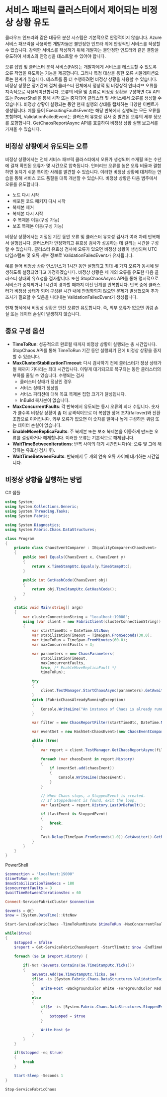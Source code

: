 <properties
   pageTitle="서비스 패브릭 클러스터에서 비정상 상황 유도 | Microsoft Azure"
   description="오류 삽입 및 클러스터 분석 서비스 API를 사용하여 클러스터의 비정상 상황을 관리합니다."
   services="service-fabric"
   documentationCenter=".net"
   authors="motanv"
   manager="rsinha"
   editor="toddabel"/>

<tags
   ms.service="service-fabric"
   ms.devlang="dotnet"
   ms.topic="article"
   ms.tgt_pltfrm="NA"
   ms.workload="NA"
   ms.date="09/19/2016"
   ms.author="motanv"/>

# 서비스 패브릭 클러스터에서 제어되는 비정상 상황 유도
클라우드 인프라와 같은 대규모 분산 시스템은 기본적으로 안정적이지 않습니다. Azure 서비스 패브릭을 사용하면 개발자들은 불안정한 인프라 위에 안정적인 서비스를 작성할 수 있습니다. 강력한 서비스를 작성하기 위해 개발자는 불안정한 인프라와 같은 결함을 유도하여 서비스의 안정성을 테스트할 수 있어야 합니다.

오류 삽입 및 클러스터 분석 서비스(FAS)는 개발자에게 서비스를 테스트할 수 있도록 오류 작업을 유도하는 기능을 제공합니다. 그러나 특정 대상을 통한 오류 시뮬레이션으로는 한계가 있습니다. 테스트를 좀 더 수행하려면 비정상 상황을 사용할 수 있습니다. 비정상 상황은 장기간에 걸쳐 클러스터 전체에서 정상적 및 비정상적 인터리브 오류를 지속적으로 시뮬레이션합니다. 오류의 비율 및 종류로 비정상 상황을 구성하면 C# API 또는 PowerShell을 통해 시작 또는 중지되어 클러스터 및 서비스에서 오류를 생성할 수 있습니다. 비정상 상황이 실행되는 동안 현재 실행의 상태를 캡처하는 다양한 이벤트가 생성됩니다. 예를 들어 ExecutingFaultsEvent는 해당 반복에서 실행되는 모든 오류를 포함하며, ValidationFailedEvent는 클러스터 유효성 검사 중 발견된 오류의 세부 정보를 포함합니다. GetChaosReportAsync API를 호출하여 비정상 상황 실행 보고서를 가져올 수 있습니다.

## 비정상 상황에서 유도되는 오류
비정상 상황에서는 전체 서비스 패브릭 클러스터에서 오류가 생성되며 수개월 또는 수년에 걸쳐 확인된 오류가 몇 시간으로 압축됩니다. 인터리브 오류를 높은 오류 비율과 결합하면 놓치기 쉬운 특이한 사례를 발견할 수 있습니다. 이러한 비정상 상황에 대처하는 연습을 통해 서비스 코드 품질을 대폭 개선할 수 있습니다. 비정상 상황은 다음 범주에서 오류를 유도합니다.

 - 노드 다시 시작
 - 배포된 코드 패키지 다시 시작
 - 복제본 제거
 - 복제본 다시 시작
 - 주 복제본 이동(구성 가능)
 - 보조 복제본 이동(구성 가능)

비정상 상황에서는 지정된 기간 동안 오류 및 클러스터 유효성 검사가 여러 차례 반복해서 실행됩니다. 클러스터가 안정화되고 유효성 검사가 성공하는 데 걸리는 시간을 구성할 수 있습니다. 클러스터 유효성 검사에 오류가 있으면 비정상 상황이 생성되며 UTC 타임스탬프 및 오류 세부 정보로 ValidationFailedEvent가 유지됩니다.

예를 들어 비정상 상황 인스턴스가 1시간 동안 실행되고 최대 세 가지 오류가 동시에 발생하도록 설정되었다고 가정하겠습니다. 비정상 상황은 세 개의 오류를 유도한 다음 클러스터 상태의 유효성을 검사합니다. 또한 StopChaosAsync API를 통해 명시적으로 서비스가 중지되거나 1시간이 경과할 때까지 이전 단계를 반복합니다. 반복 중에 클러스터가 비정상 상태가 되어 구성된 시간 내에 안정화되지 않으면 문제가 발생했으며 추가 조사가 필요할 수 있음을 나타내는 ValidationFailedEvent가 생성됩니다.

현재 형식에서 비정상 상황은 안전 오류만 유도합니다. 즉, 외부 오류가 없으면 쿼럼 손실 또는 데이터 손실이 발생하지 않습니다.

## 중요 구성 옵션
 - **TimeToRun**: 성공적으로 완료될 때까지 비정상 상황이 실행되는 총 시간입니다. StopChaos API를 통해 TimeToRun 기간 동안 실행되기 전에 비정상 상황을 중지할 수 있습니다.
 - **MaxClusterStabilizationTimeout**: 다시 검사하기 전에 클러스터가 정상 상태가 될 때까지 기다리는 최대 시간입니다. 이렇게 대기되므로 복구되는 동안 클러스터의 부하를 줄일 수 있습니다. 수행되는 검사
    - 클러스터 상태가 정상인 경우
    - 서비스 상태가 정상임
    - 서비스 파티션에 대해 목표 복제본 집합 크기가 달성됩니다.
    - InBuild 복사본이 없습니다.
 - **MaxConcurrentFaults**: 각 반복에서 유도되는 동시 오류의 최대 수입니다. 숫자가 클수록 비정상 상황이 좀 더 공격적이므로 더 복잡한 장애 조치(failover)와 전환 조합으로 이어집니다. 외부 오류가 없으면 이 숫자를 얼마나 높게 구성하든 쿼럼 또는 데이터 손실이 없습니다.
 - **EnableMoveReplicaFaults**: 주 복제본 또는 보조 복제본을 이동하게 만드는 오류를 설정하거나 해제합니다. 이러한 오류는 기본적으로 해제됩니다.
 - **WaitTimeBetweenIterations**: 반복 사이의 대기 시간입니다(예: 오류 및 그에 해당하는 유효성 검사 후).
 - **WaitTimeBetweenFaults**: 반복에서 두 개의 연속 오류 사이에 대기하는 시간입니다.

## 비정상 상황을 실행하는 방법
C# 샘플

```csharp
using System;
using System.Collections.Generic;
using System.Threading.Tasks;
using System.Fabric;

using System.Diagnostics;
using System.Fabric.Chaos.DataStructures;

class Program
{
    private class ChaosEventComparer : IEqualityComparer<ChaosEvent>
    {
        public bool Equals(ChaosEvent x, ChaosEvent y)
        {
            return x.TimeStampUtc.Equals(y.TimeStampUtc);
        }

        public int GetHashCode(ChaosEvent obj)
        {
            return obj.TimeStampUtc.GetHashCode();
        }
    }

    static void Main(string[] args)
    {
        var clusterConnectionString = "localhost:19000";
        using (var client = new FabricClient(clusterConnectionString))
        {
            var startTimeUtc = DateTime.UtcNow;
            var stabilizationTimeout = TimeSpan.FromSeconds(30.0);
            var timeToRun = TimeSpan.FromMinutes(60.0);
            var maxConcurrentFaults = 3;

            var parameters = new ChaosParameters(
                stabilizationTimeout,
                maxConcurrentFaults,
                true, /* EnableMoveReplicaFault */
                timeToRun);

            try
            {
                client.TestManager.StartChaosAsync(parameters).GetAwaiter().GetResult();
            }
            catch (FabricChaosAlreadyRunningException)
            {
                Console.WriteLine("An instance of Chaos is already running in the cluster.");
            }

            var filter = new ChaosReportFilter(startTimeUtc, DateTime.MaxValue);

            var eventSet = new HashSet<ChaosEvent>(new ChaosEventComparer());

            while (true)
            {
                var report = client.TestManager.GetChaosReportAsync(filter).GetAwaiter().GetResult();

                foreach (var chaosEvent in report.History)
                {
                    if (eventSet.add(chaosEvent))
                    {
                        Console.WriteLine(chaosEvent);
                    }
                }

                // When Chaos stops, a StoppedEvent is created.
                // If StoppedEvent is found, exit the loop.
                var lastEvent = report.History.LastOrDefault();

                if (lastEvent is StoppedEvent)
                {
                    break;
                }

                Task.Delay(TimeSpan.FromSeconds(1.0)).GetAwaiter().GetResult();
            }
        }
    }
}
```
PowerShell

```powershell
$connection = "localhost:19000"
$timeToRun = 60
$maxStabilizationTimeSecs = 180
$concurrentFaults = 3
$waitTimeBetweenIterationsSec = 60

Connect-ServiceFabricCluster $connection

$events = @{}
$now = [System.DateTime]::UtcNow

Start-ServiceFabricChaos -TimeToRunMinute $timeToRun -MaxConcurrentFaults $concurrentFaults -MaxClusterStabilizationTimeoutSec $maxStabilizationTimeSecs -EnableMoveReplicaFaults -WaitTimeBetweenIterationsSec $waitTimeBetweenIterationsSec

while($true)
{
    $stopped = $false
    $report = Get-ServiceFabricChaosReport -StartTimeUtc $now -EndTimeUtc ([System.DateTime]::MaxValue)

    foreach ($e in $report.History) {

        if(-Not ($events.Contains($e.TimeStampUtc.Ticks)))
        {
            $events.Add($e.TimeStampUtc.Ticks, $e)
            if($e -is [System.Fabric.Chaos.DataStructures.ValidationFailedEvent])
            {
                Write-Host -BackgroundColor White -ForegroundColor Red $e
            }
            else
            {
                if($e -is [System.Fabric.Chaos.DataStructures.StoppedEvent])
                {
                    $stopped = $true
                }

                Write-Host $e
            }
        }
    }

    if($stopped -eq $true)
    {
        break
    }

    Start-Sleep -Seconds 1
}

Stop-ServiceFabricChaos
```

<!---HONumber=AcomDC_0921_2016-->